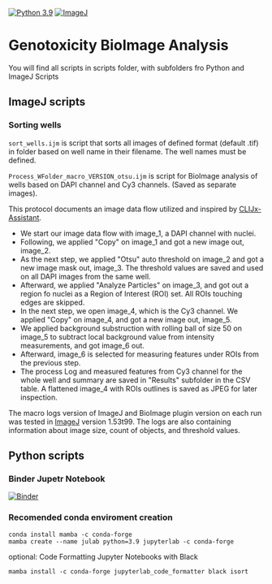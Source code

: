 [![Python 3.9](https://img.shields.io/badge/python-3.9-blue.svg)](https://www.python.org/downloads/release/python-390/) [![ImageJ](https://a11ybadges.com/badge?logo=imagej)](https://imagej.net/software/fiji/downloads)
# Genotoxicity BioImage Analysis

You will find all scripts in scripts folder, with subfolders fro Python and ImageJ Scripts
## ImageJ scripts

### Sorting wells
`sort_wells.ijm` is script  that sorts all images of defined format (default .tif) in folder based on well name in their filename. The well names must be defined.

`Process_WFolder_macro_VERSION_otsu.ijm` is script for BioImage analysis of wells based on DAPI channel and Cy3 channels. (Saved as separate images).

This protocol documents an image data flow utilized and inspired by [CLIJx-Assistant](https://doi.org/10.1101/2020.11.19.386565).

 * We start our image data flow with image_1, a DAPI channel with nuclei.
 * Following, we applied "Copy" on image_1 and got a new image out, image_2.
 * As the next step, we applied "Otsu" auto threshold on image_2 and got a new image mask out, image_3. The threshold values are saved and used on all DAPI images from the same well.
 * Afterward, we applied "Analyze Particles" on image_3, and got out a region fo nuclei as a Region of Interest (ROI) set. All ROIs touching edges are skipped.
 * In the next step, we open image_4, which is the Cy3 channel. We applied "Copy" on image_4, and got a new image out, image_5.
 * We applied background substruction with rolling ball of size 50 on image_5 to subtract local background value from intensity measurements, and got image_6 out. 
 * Afterward, image_6 is selected for measuring features under ROIs from the previous step.
 * The process Log and measured features from Cy3 channel for the whole well and summary are saved in "Results" subfolder in the CSV table. A flattened image_4 with ROIs outlines is saved as JPEG for later inspection.

The macro logs version of ImageJ and BioImage plugin version on each run was tested in [ImageJ](https://imagej.net/software/fiji/downloads) version 1.53t99. The logs are also containing information about image size, count of objects, and threshold values.


## Python scripts



### Binder Jupetr Notebook
[![Binder](https://mybinder.org/badge_logo.svg)](https://mybinder.org/v2/gh/martinschatz-cz/genotoxicity-bia.git/HEAD?labpath=SF_dataVis_and_statistics_mean.ipynb)
### Recomended conda enviroment creation
```
conda install mamba -c conda-forge
mamba create --name julab python=3.9 jupyterlab -c conda-forge
```
optional: Code Formatting Jupyter Notebooks with Black
```
mamba install -c conda-forge jupyterlab_code_formatter black isort
```
